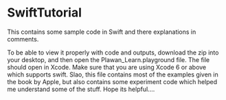 # SwiftTutorial
This contains some sample code in Swift and there explanations in comments.

To be able to view it properly with code and outputs, download the zip into your desktop, and then open the Plawan_Learn.playground
file. The file should open in Xcode. Make sure that you are using Xcode 6 or above which supports swift. Slao, this file contains
most of the examples given in the book by Apple, but also contains some experiment code which helped me understand some of the stuff. 
Hope its helpful....

